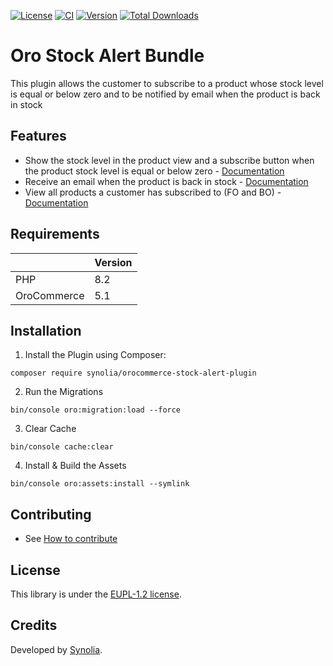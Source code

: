 [![License](https://img.shields.io/packagist/l/synolia/sylius-akeneo-plugin.svg)](LICENCE)
[![CI](https://github.com/synolia/OroCommerceStockAlertPlugin/actions/workflows/ci.yml/badge.svg)](https://github.com/synolia/OroCommerceStockAlertPlugin/actions/workflows/ci.yml)
[![Version](http://poser.pugx.org/synolia/orocommerce-stock-alert-plugin/v)](https://packagist.org/packages/synolia/orocommerce-stock-alert-plugin)
[![Total Downloads](http://poser.pugx.org/synolia/orocommerce-stock-alert-plugin/downloads)](https://packagist.org/packages/synolia/orocommerce-stock-alert-plugin)

# Oro Stock Alert Bundle
This plugin allows the customer to subscribe to a product whose stock level is equal or below zero and to be notified by email when the product is back in stock

## Features

* Show the stock level in the product view and a subscribe button when the product stock level is equal or below zero - [Documentation](docs/SHOW.md)
* Receive an email when the product is back in stock - [Documentation](docs/EMAIL.md)
* View all products a customer has subscribed to (FO and BO) - [Documentation](docs/LIST.md)

## Requirements

| | Version |
| :--- | :-- |
| PHP  | 8.2 |
| OroCommerce | 5.1 |

## Installation

1. Install the Plugin using Composer:
```shell
composer require synolia/orocommerce-stock-alert-plugin
```
2. Run the Migrations
```shell
bin/console oro:migration:load --force
```
3. Clear Cache
```shell
bin/console cache:clear
```
4. Install & Build the Assets
```shell
bin/console oro:assets:install --symlink
```

## Contributing

* See [How to contribute](CONTRIBUTING.md)

## License

This library is under the [EUPL-1.2 license](LICENSE).

## Credits

Developed by [Synolia](https://synolia.com/).
